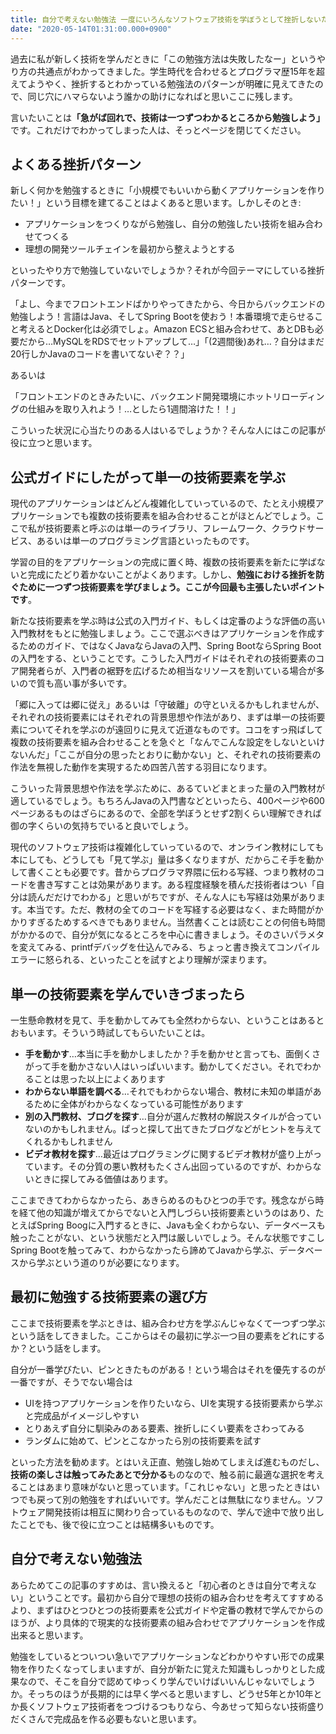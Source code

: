 ```yaml
---
title: 自分で考えない勉強法 一度にいろんなソフトウェア技術を学ぼうとして挫折しないために
date: "2020-05-14T01:31:00.000+0900"
---
```


過去に私が新しく技術を学んだときに「この勉強方法は失敗したなー」というやり方の共通点がわかってきました。学生時代を合わせるとプログラマ歴15年を超えてようやく、挫折するとわかっている勉強法のパターンが明確に見えてきたので、同じ穴にハマらないよう誰かの助けになればと思いここに残します。

言いたいことは<b>「急がば回れで、技術は一つずつわかるところから勉強しよう」</b>です。これだけでわかってしまった人は、そっとページを閉じてください。

## よくある挫折パターン

新しく何かを勉強するときに「小規模でもいいから動くアプリケーションを作りたい！」という目標を建てることはよくあると思います。しかしそのとき:

* アプリケーションをつくりながら勉強し、自分の勉強したい技術を組み合わせてつくる
* 理想の開発ツールチェインを最初から整えようとする

といったやり方で勉強していないでしょうか？それが今回テーマにしている挫折パターンです。

「よし、今までフロントエンドばかりやってきたから、今日からバックエンドの勉強しよう！言語はJava、そしてSpring Bootを使おう！本番環境で走らせること考えるとDocker化は必須でしょ。Amazon ECSと組み合わせて、あとDBも必要だから…MySQLをRDSでセットアップして…」「(2週間後)あれ…？自分はまだ20行しかJavaのコードを書いてないぞ？？」

あるいは

「フロントエンドのときみたいに、バックエンド開発環境にホットリローディングの仕組みを取り入れよう！…としたら1週間溶けた！！」

こういった状況に心当たりのある人はいるでしょうか？そんな人にはこの記事が役に立つと思います。

## 公式ガイドにしたがって単一の技術要素を学ぶ

現代のアプリケーションはどんどん複雑化していっているので、たとえ小規模アプリケーションでも複数の技術要素を組み合わせることがほとんどでしょう。ここで私が技術要素と呼ぶのは単一のライブラリ、フレームワーク、クラウドサービス、あるいは単一のプログラミング言語といったものです。

学習の目的をアプリケーションの完成に置く時、複数の技術要素を新たに学ばないと完成にたどり着かないことがよくあります。しかし、<b>勉強における挫折を防ぐために一つずつ技術要素を学びましょう。ここが今回最も主張したいポイントです</b>。

新たな技術要素を学ぶ時は公式の入門ガイド、もしくは定番のような評価の高い入門教材をもとに勉強しましょう。ここで選ぶべきはアプリケーションを作成するためのガイド、ではなくJavaならJavaの入門、Spring BootならSpring Bootの入門をする、ということです。こうした入門ガイドはそれぞれの技術要素のコア開発者らが、入門者の裾野を広げるため相当なリソースを割いている場合が多いので質も高い事が多いです。

「郷に入っては郷に従え」あるいは「守破離」の守といえるかもしれませんが、それぞれの技術要素にはそれぞれの背景思想や作法があり、まずは単一の技術要素についてそれを学ぶのが遠回りに見えて近道なものです。ココをすっ飛ばして複数の技術要素を組み合わせることを急ぐと「なんでこんな設定をしないといけないんだ」「ここが自分の思ったとおりに動かない」と、それぞれの技術要素の作法を無視した動作を実現するため四苦八苦する羽目になります。

こういった背景思想や作法を学ぶために、あるていどまとまった量の入門教材が適しているでしょう。もちろんJavaの入門書などといったら、400ページや600ページあるものはざらにあるので、全部を学ぼうとせず2割くらい理解できれば御の字くらいの気持ちでいると良いでしょう。

現代のソフトウェア技術は複雑化していっているので、オンライン教材にしても本にしても、どうしても「見て学ぶ」量は多くなりますが、だからこそ手を動かして書くことも必要です。昔からプログラマ界隈に伝わる写経、つまり教材のコードを書き写すことは効果があります。ある程度経験を積んだ技術者はつい「自分は読んだだけでわかる」と思いがちですが、そんな人にも写経は効果があります。本当です。ただ、教材の全てのコードを写経する必要はなく、また時間がかかりすぎるためするべきでもありません。当然書くことは読むことの何倍も時間がかかるので、自分が気になるところを中心に書きましょう。そのさいパラメタを変えてみる、printfデバッグを仕込んでみる、ちょっと書き換えてコンパイルエラーに怒られる、といったことを試すとより理解が深まります。

## 単一の技術要素を学んでいきづまったら

一生懸命教材を見て、手を動かしてみても全然わからない、ということはあるとおもいます。そういう時試してもらいたいことは。

* <b>手を動かす</b>…本当に手を動かしましたか？手を動かせと言っても、面倒くさがって手を動かさない人はいっぱいいます。動かしてください。それでわかることは思った以上によくあります
* <b>わからない単語を調べる</b>…それでもわからない場合、教材に未知の単語があるために全体がわからなくなっている可能性があります
* <b>別の入門教材、ブログを探す</b>…自分が選んだ教材の解説スタイルが合っていないのかもしれません。ぱっと探して出てきたブログなどがヒントを与えてくれるかもしれません
* <b>ビデオ教材を探す</b>…最近はプログラミングに関するビデオ教材が盛り上がっています。その分質の悪い教材もたくさん出回っているのですが、わからないときに探してみる価値はあります。

ここまできてわからなかったら、あきらめるのもひとつの手です。残念ながら時を経て他の知識が増えてからでないと入門しづらい技術要素というのはあり、たとえばSpring Boogに入門するときに、Javaも全くわからない、データベースも触ったことがない、という状態だと入門は厳しいでしょう。そんな状態ですこしSpring Bootを触ってみて、わからなかったら諦めてJavaから学ぶ、データベースから学ぶという道のりが必要になります。

## 最初に勉強する技術要素の選び方

ここまで技術要素を学ぶときは、組み合わせ方を学ぶんじゃなくて一つずつ学ぶという話をしてきました。ここからはその最初に学ぶ一つ目の要素をどれにするか？という話をします。

自分が一番学びたい、ピンときたものがある！という場合はそれを優先するのが一番ですが、そうでない場合は

* UIを持つアプリケーションを作りたいなら、UIを実現する技術要素から学ぶと完成品がイメージしやすい
* とりあえず自分に馴染みのある要素、挫折しにくい要素をさわってみる
* ランダムに始めて、ピンとこなかったら別の技術要素を試す

といった方法を勧めます。とはいえ正直、勉強し始めてしまえば進むものだし、<b>技術の楽しさは触ってみたあとで分かる</b>ものなので、触る前に最適な選択を考えることはあまり意味がないと思っています。「これじゃない」と思ったときはいつでも戻って別の勉強をすればいいです。学んだことは無駄になりません。ソフトウェア開発技術は相互に関わり合っているものなので、学んで途中で放り出したことでも、後で役に立つことは結構多いものです。

## 自分で考えない勉強法

あらためてこの記事のすすめは、言い換えると「初心者のときは自分で考えない」ということです。最初から自分で理想の技術の組み合わせを考えてすすめるより、まずはひとつひとつの技術要素を公式ガイドや定番の教材で学んでからのほうが、より具体的で現実的な技術要素の組み合わせでアプリケーションを作成出来ると思います。

勉強をしているとついつい急いでアプリケーションなどわかりやすい形での成果物を作りたくなってしまいますが、自分が新たに覚えた知識もしっかりとした成果なので、そこを自分で認めてゆっくり学んでいけばいいんじゃないでしょうか。そっちのほうが長期的には早く学べると思いますし、どうせ5年とか10年とか長くソフトウェア技術者をつづけるつもりなら、今あせって知らない技術盛りだくさんで完成品を作る必要もないと思います。
